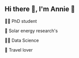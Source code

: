 ## Hi there :wave:, I'm Annie :sunflower:

:woman_student: PhD student

:seedling: Solar energy research's

:woman_technologist: Data Science 

:sunrise_over_mountains: Travel lover

